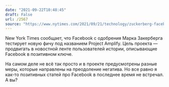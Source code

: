 ```yaml
---
date: "2021-09-22T10:48:45"
draft: False
url: /2567
source: "https://www.nytimes.com/2021/09/21/technology/zuckerberg-facebook-project-amplify.html"
---
```


New York Times сообщает, что Facebook с одобрения Марка Закерберга тестирует новую фичу под названием Project Amplify. Цель проекта — продвигать в новостной ленте пользователей истории, описывающие Facebook в позитивном ключе.

На самом деле не всё так просто и в проекте предусмотрены разные меры, которые направлены на преодоление негатива. Но все равно я как-то позитивных статей про Facebook в последнее время не встречал. А вы?
